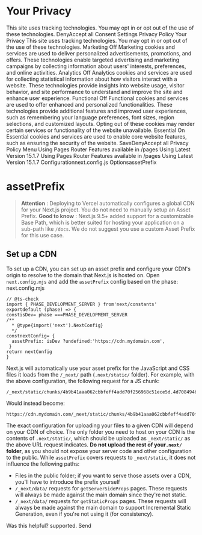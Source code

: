 # Your Privacy
This site uses tracking technologies. You may opt in or opt out of the use of these technologies.
DenyAccept all
Consent Settings
Privacy Policy
Your Privacy
This site uses tracking technologies. You may opt in or opt out of the use of these technologies.
Marketing
Off
Marketing cookies and services are used to deliver personalized advertisements, promotions, and offers. These technologies enable targeted advertising and marketing campaigns by collecting information about users' interests, preferences, and online activities. 
Analytics
Off
Analytics cookies and services are used for collecting statistical information about how visitors interact with a website. These technologies provide insights into website usage, visitor behavior, and site performance to understand and improve the site and enhance user experience.
Functional
Off
Functional cookies and services are used to offer enhanced and personalized functionalities. These technologies provide additional features and improved user experiences, such as remembering your language preferences, font sizes, region selections, and customized layouts. Opting out of these cookies may render certain services or functionality of the website unavailable.
Essential
On
Essential cookies and services are used to enable core website features, such as ensuring the security of the website. 
SaveDenyAccept all
Privacy Policy
Menu
Using Pages Router
Features available in /pages
Using Latest Version
15.1.7
Using Pages Router
Features available in /pages
Using Latest Version
15.1.7
Configurationnext.config.js OptionsassetPrefix
# assetPrefix
> **Attention** : Deploying to Vercel automatically configures a global CDN for your Next.js project. You do not need to manually setup an Asset Prefix.
> **Good to know** : Next.js 9.5+ added support for a customizable Base Path, which is better suited for hosting your application on a sub-path like `/docs`. We do not suggest you use a custom Asset Prefix for this use case.
## Set up a CDN
To set up a CDN, you can set up an asset prefix and configure your CDN's origin to resolve to the domain that Next.js is hosted on.
Open `next.config.mjs` and add the `assetPrefix` config based on the phase:
next.config.mjs
```
// @ts-check
import { PHASE_DEVELOPMENT_SERVER } from'next/constants'
exportdefault (phase) => {
constisDev= phase ===PHASE_DEVELOPMENT_SERVER
/**
  * @type{import('next').NextConfig}
  */
constnextConfig= {
  assetPrefix: isDev ?undefined:'https://cdn.mydomain.com',
 }
return nextConfig
}
```

Next.js will automatically use your asset prefix for the JavaScript and CSS files it loads from the `/_next/` path (`.next/static/` folder). For example, with the above configuration, the following request for a JS chunk:
```
/_next/static/chunks/4b9b41aaa062cbbfeff4add70f256968c51ece5d.4d708494b3aed70c04f0.js

```

Would instead become:
```
https://cdn.mydomain.com/_next/static/chunks/4b9b41aaa062cbbfeff4add70f256968c51ece5d.4d708494b3aed70c04f0.js

```

The exact configuration for uploading your files to a given CDN will depend on your CDN of choice. The only folder you need to host on your CDN is the contents of `.next/static/`, which should be uploaded as `_next/static/` as the above URL request indicates. **Do not upload the rest of your`.next/` folder**, as you should not expose your server code and other configuration to the public.
While `assetPrefix` covers requests to `_next/static`, it does not influence the following paths:
  * Files in the public folder; if you want to serve those assets over a CDN, you'll have to introduce the prefix yourself
  * `/_next/data/` requests for `getServerSideProps` pages. These requests will always be made against the main domain since they're not static.
  * `/_next/data/` requests for `getStaticProps` pages. These requests will always be made against the main domain to support Incremental Static Generation, even if you're not using it (for consistency).


Was this helpful?
supported.
Send
